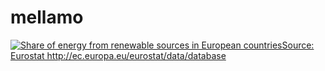 # mellamo

<html>
<head>
  <title>sample web page</title>
  <meta name="viewport" content="width=device-width, initial-scale=1.0">
  <meta charset="utf-8">
</head>
<body>
  <div class='tableauPlaceholder' id='viz1523209483180' style='position: relative'><noscript><a href='#'><img alt='Share of energy from renewable sources in European countriesSource: Eurostat http:&#47;&#47;ec.europa.eu&#47;eurostat&#47;data&#47;database ' src='https:&#47;&#47;public.tableau.com&#47;static&#47;images&#47;Sh&#47;ShareofenergyfromrenewablesourcesinEuropeancountries&#47;Dashboard1&#47;1_rss.png' style='border: none' /></a></noscript><object class='tableauViz'  style='display:none;'><param name='host_url' value='https%3A%2F%2Fpublic.tableau.com%2F' /> <param name='embed_code_version' value='3' /> <param name='site_root' value='' /><param name='name' value='ShareofenergyfromrenewablesourcesinEuropeancountries&#47;Dashboard1' /><param name='tabs' value='no' /><param name='toolbar' value='yes' /><param name='static_image' value='https:&#47;&#47;public.tableau.com&#47;static&#47;images&#47;Sh&#47;ShareofenergyfromrenewablesourcesinEuropeancountries&#47;Dashboard1&#47;1.png' /> <param name='animate_transition' value='yes' /><param name='display_static_image' value='yes' /><param name='display_spinner' value='yes' /><param name='display_overlay' value='yes' /><param name='display_count' value='yes' /><param name='filter' value='publish=yes' /></object></div>                <script type='text/javascript'>                    var divElement = document.getElementById('viz1523209483180');                    var vizElement = divElement.getElementsByTagName('object')[0];                    vizElement.style.width='1404px';vizElement.style.height='845px';                    var scriptElement = document.createElement('script');                    scriptElement.src = 'https://public.tableau.com/javascripts/api/viz_v1.js';                    vizElement.parentNode.insertBefore(scriptElement, vizElement);                </script>
</body>
</html>


